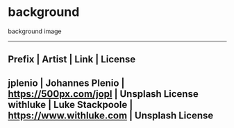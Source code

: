 # background
background image

---------------------------------------------------------------------------------------------------------------
Prefix        | Artist                         | Link                                     | License
---------------------------------------------------------------------------------------------------------------
jplenio       | Johannes Plenio                | https://500px.com/jopl                   | Unsplash License
withluke      | Luke Stackpoole                | https://www.withluke.com                 | Unsplash License
---------------------------------------------------------------------------------------------------------------

